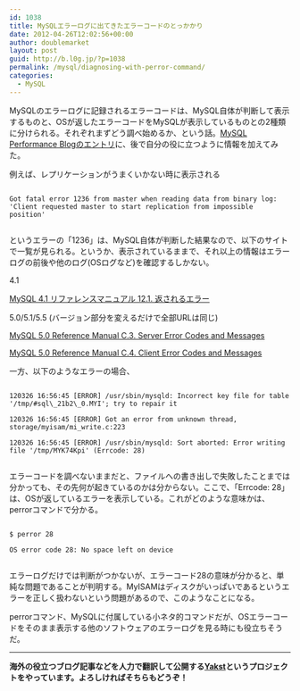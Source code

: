 ```yaml
---
id: 1038
title: MySQLエラーログに出てきたエラーコードのとっかかり
date: 2012-04-26T12:02:56+00:00
author: doublemarket
layout: post
guid: http://b.l0g.jp/?p=1038
permalink: /mysql/diagnosing-with-perror-command/
categories:
  - MySQL
---
```


MySQLのエラーログに記録されるエラーコードは、MySQL自体が判断して表示するものと、OSが返したエラーコードをMySQLが表示しているものとの2種類に分けられる。それぞれまずどう調べ始めるか、という話。<a href="http://www.mysqlperformanceblog.com/2012/03/26/how-to-diagnose-errors-in-the-mysql-error-log/" title="How to diagnose errors in the MySQL error log" target="_blank">MySQL Performance Blogのエントリ</a>に、後で自分の役に立つように情報を加えてみた。

例えば、レプリケーションがうまくいかない時に表示される

```
  
Got fatal error 1236 from master when reading data from binary log: 'Client requested master to start replication from impossible position'
  
```

というエラーの「1236」は、MySQL自体が判断した結果なので、以下のサイトで一覧が見られる。というか、表示されているままで、それ以上の情報はエラーログの前後や他のログ(OSログなど)を確認するしかない。

4.1
  
<a href="http://dev.mysql.com/doc/refman/4.1/ja/error-returns.html" title="MySQL 4.1 リファレンスマニュアル 12.1. 返されるエラー" target="_blank">MySQL 4.1 リファレンスマニュアル 12.1. 返されるエラー</a>

5.0/5.1/5.5 (バージョン部分を変えるだけで全部URLは同じ)
  
<a href="http://dev.mysql.com/doc/refman/5.0/en/error-messages-server.html" target="_blank">MySQL 5.0 Reference Manual C.3. Server Error Codes and Messages</a>
  
<a href="http://dev.mysql.com/doc/refman/5.0/en/error-messages-client.html" target="_blank">MySQL 5.0 Reference Manual C.4. Client Error Codes and Messages</a>

一方、以下のようなエラーの場合、

```
  
120326 16:56:45 [ERROR] /usr/sbin/mysqld: Incorrect key file for table '/tmp/#sql\_21b2\_0.MYI'; try to repair it
  
120326 16:56:45 [ERROR] Got an error from unknown thread, storage/myisam/mi_write.c:223
  
120326 16:56:45 [ERROR] /usr/sbin/mysqld: Sort aborted: Error writing file '/tmp/MYK74Kpi' (Errcode: 28)
  
```

エラーコードを調べないままだと、ファイルへの書き出しで失敗したことまでは分かっても、その先何が起きているのかは分からない。ここで、「Errcode: 28」は、OSが返しているエラーを表示している。これがどのような意味かは、perrorコマンドで分かる。

```
  
$ perror 28
  
OS error code 28: No space left on device
  
```

エラーログだけでは判断がつかないが、エラーコード28の意味が分かると、単純な問題であることが判明する。MyISAMはディスクがいっぱいであるというエラーを正しく扱わないという問題があるので、このようなことになる。

perrorコマンド、MySQLに付属している小ネタ的コマンドだが、OSエラーコードをそのまま表示する他のソフトウェアのエラーログを見る時にも役立ちそうだ。



* * *

**海外の役立つブログ記事などを人力で翻訳して公開する[Yakst](https://yakst.com/ja)というプロジェクトをやっています。よろしければそちらもどうぞ！**
